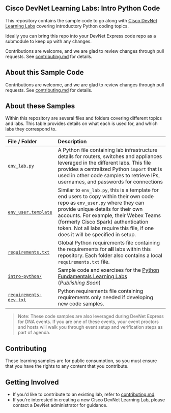 ## Cisco DevNet Learning Labs: Intro Python Code

This repository contains the sample code to go along with [Cisco DevNet Learning Labs](https://learninglabs.cisco.com) covering introductory Python coding topics.

Ideally you can bring this repo into your DevNet Express code repo as a submodule to keep up with any changes.

Contributions are welcome, and we are glad to review changes through pull requests. See [contributing.md](contributing.md) for details.

## About this Sample Code

Contributions are welcome, and we are glad to review changes through pull requests. See [contributing.md](contributing.md) for details.

## About these Samples
Within this repository are several files and folders covering different topics and labs.  This table provides details on what each is used for, and which labs they correspond to.  

| File / Folder                                  | Description                 |
|:-----------------------------------------------|:----------------------------|
| [`env_lab.py`](env_lab.py)                     | A Python file containing lab infrastructure details for routers, switches and appliances leveraged in the different labs.  This file provides a centralized  Python `import` that is used in  other code samples to retrieve IPs, usernames, and passwords for connections |
| [`env_user.template`](env_user.template)       | Similar to `env_lab.py`, this is a template for end users to copy within their own code repo as `env_user.py` where they can provide unique details for their own accounts.  For example, their Webex Teams (formerly Cisco Spark) authentication token.  Not all labs require this file, if one does it will be specified in setup. |
| [`requirements.txt`](requirements.txt)         | Global Python requirements file containing the requirements for **all** labs within this repository.  Each folder also contains a local `requirements.txt` file. |
| [`intro-python/`](intro-python/)               | Sample code and exercises for the [Python Fundamentals Learning Labs]() <br> (_Publishing Soon_) |
| [`requirements-dev.txt`](requirements-dev.txt) | Python requirements file containing requirements only needed if developing new code samples. |

> Note: These code samples are also leveraged during DevNet Express for DNA events.  If you are one of these events, your event proctors and hosts will walk you through event setup and verification steps as part of agenda.  

## Contributing

These learning samples are for public consumption, so you must ensure that you have the rights to any content that you contribute.

## Getting Involved

* If you'd like to contribute to an existing lab, refer to [contributing.md](contributing.md).
* If you're interested in creating a new Cisco DevNet Learning Lab, please contact a DevNet administrator for guidance.
